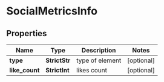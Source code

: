 # SocialMetricsInfo


## Properties

| Name | Type | Description | Notes |
|------------ | ------------- | ------------- | -------------|
**type** | **StrictStr** | type of element |[optional]|
**like_count** | **StrictInt** | likes count |[optional]|